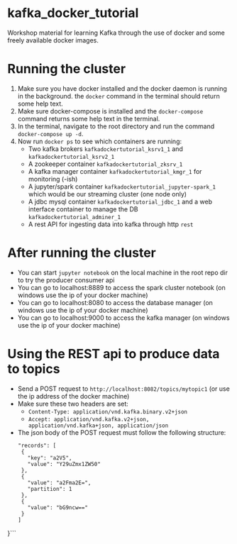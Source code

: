 # kafka_docker_tutorial
Workshop material for learning Kafka through the use of docker and some freely available docker images.

# Running the cluster
1. Make sure you have docker installed and the docker daemon is running in the background. the ```docker``` command in the terminal should return some help text.
2. Make sure docker-compose is installed and the ```docker-compose``` command returns some help text in the terminal.
3. In the terminal, navigate to the root directory and run the command ```docker-compose up -d```.
4. Now run ```docker ps``` to see which containers are running:
    * Two kafka brokers ```kafkadockertutorial_ksrv1_1``` and ```kafkadockertutorial_ksrv2_1```
    * A zookeeper container ```kafkadockertutorial_zksrv_1```
    * A kafka manager container ```kafkadockertutorial_kmgr_1``` for monitoring (-ish)
    * A jupyter/spark container ```kafkadockertutorial_jupyter-spark_1``` which would be our streaming cluster (one node only)
    * A jdbc mysql container ```kafkadockertutorial_jdbc_1``` and a web interface container to manage the DB ```kafkadockertutorial_adminer_1```
    * A rest API for ingesting data into kafka through http ```rest```

# After running the cluster
* You can start ```jupyter notebook``` on the local machine in the root repo dir to try the producer consumer api
* You can go to localhost:8889 to access the spark cluster notebook (on windows use the ip of your docker machine)
* You can go to localhost:8080 to access the database manager (on windows use the ip of your docker machine)
* You can go to localhost:9000 to access the kafka manager (on windows use the ip of your docker machine)

# Using the REST api to produce data to topics
* Send a POST request to ```http://localhost:8082/topics/mytopic1``` (or use the ip address of the docker machine)
* Make sure these two headers are set:
   * ```Content-Type: application/vnd.kafka.binary.v2+json```
   * ```Accept: application/vnd.kafka.v2+json, application/vnd.kafka+json, application/json```
* The json body of the POST request must follow the following structure:
   ```{
  "records": [
    {
      "key": "a2V5",
      "value": "Y29uZmx1ZW50"
    },
    {
      "value": "a2Fma2E=",
      "partition": 1
    },
    {
      "value": "bG9ncw=="
    }
  ]
}```
